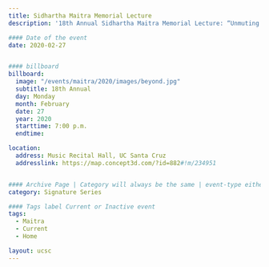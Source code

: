 ```yaml
---
title: Sidhartha Maitra Memorial Lecture
description: '18th Annual Sidhartha Maitra Memorial Lecture: “Unmuting the Brutes: Human and Non-human After the Collapse of ‘Civilization’”'

#### Date of the event
date: 2020-02-27


#### billboard
billboard:
  image: "/events/maitra/2020/images/beyond.jpg"
  subtitle: 18th Annual
  day: Monday
  month: February
  date: 27
  year: 2020
  starttime: 7:00 p.m.
  endtime:

location:
  address: Music Recital Hall, UC Santa Cruz
  addresslink: https://map.concept3d.com/?id=882#!m/234951


#### Archive Page | Category will always be the same | event-type either Signature Event, Notable Event, Lecture Series
category: Signature Series

#### Tags label Current or Inactive event
tags:
  - Maitra
  - Current
  - Home

layout: ucsc
---
```

